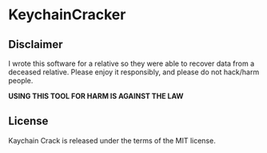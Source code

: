 KeychainCracker
===============

Disclaimer
----------

I wrote this software for a relative so they were able to recover data from a deceased relative. Please enjoy it responsibly, and please do not hack/harm people.

**USING THIS TOOL FOR HARM IS AGAINST THE LAW**  

License
-------

Kaychain Crack is released under the terms of the MIT license.

